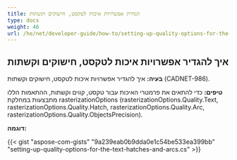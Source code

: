 ```yaml
---
title: הגדרת אפשרויות איכות לטקסט, חישוקים וקשתות
type: docs
weight: 46
url: /he/net/developer-guide/how-to/setting-up-quality-options-for-the-text-hatches-and-arcs/
---
```


## **איך להגדיר אפשרויות איכות לטקסט, חישוקים וקשתות**

**בעיה:** איך להגדיר אפשרויות איכות לטקסט, חישוקים וקשתות (CADNET-986).

**טיפים:** כדי להתאים את פרמטרי האיכות עבור טקסט, קווים וקשתות, ההתאמות הללו מתבצעות במחלקת rasterizationOptions (rasterizationOptions.Quality.Text, rasterizationOptions.Quality.Hatch, rasterizationOptions.Quality.Arc, rasterizationOptions.Quality.ObjectsPrecision).

**דוגמה:**

{{< gist "aspose-com-gists" "9a239eab0b9dda0e1c54be533ea399bb" "setting-up-quality-options-for-the-text-hatches-and-arcs.cs" >}}

